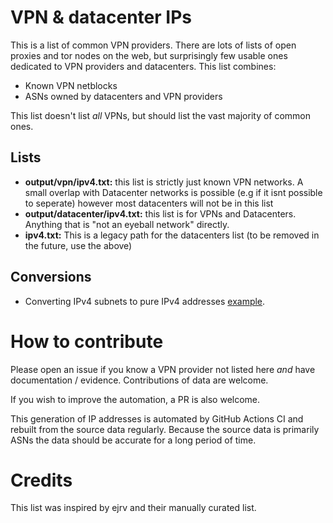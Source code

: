 # VPN & datacenter IPs
This is a list of common VPN providers. There are lots of lists of open proxies and tor nodes on the web, but surprisingly few usable ones dedicated to VPN providers and datacenters. This list combines:

  - Known VPN netblocks
  - ASNs owned by datacenters and VPN providers

This list doesn't list _all_ VPNs, but should list the vast majority of common ones. 

## Lists

- **output/vpn/ipv4.txt:** this list is strictly just known VPN networks. A small overlap with Datacenter networks is possible (e.g if it isnt possible to seperate) however most datacenters will not be in this list
- **output/datacenter/ipv4.txt:** this list is for VPNs and Datacenters. Anything that is "not an eyeball network" directly.
- **ipv4.txt:** This is a legacy path for the datacenters list (to be removed in the future, use the above)

## Conversions

- Converting IPv4 subnets to pure IPv4 addresses [example](https://github.com/sysvar/lists_vpn/blob/main/helpers/subnet-to-ip-expansion.sh).

# How to contribute

Please open an issue if you know a VPN provider not listed here _and_ have documentation / evidence. Contributions of data are welcome.

If you wish to improve the automation, a PR is also welcome.

This generation of IP addresses is automated by GitHub Actions CI and rebuilt from the source data regularly. Because the source data is primarily ASNs the data should be accurate for a long period of time.

# Credits

This list was inspired by ejrv and their manually curated list. 
